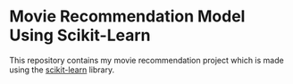 # Movie Recommendation Model Using Scikit-Learn

This repository contains my movie recommendation project which is made using the [scikit-learn](https://www.scikit-learn.org) library.